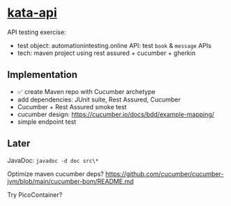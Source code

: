 # [kata-api](https://github.com/bastienmichaux/kata-api)

API testing exercise:
- test object: automationintesting.online API: test `book` & `message` APIs
- tech: maven project using rest assured + cucumber + gherkin

## Implementation
- ✅ create Maven repo with Cucumber archetype
- add dependencies: JUnit suite, Rest Assured, Cucumber
- Cucumber + Rest Assured smoke test
- cucumber design: https://cucumber.io/docs/bdd/example-mapping/
- simple endpoint test

## Later

JavaDoc: `javadoc -d doc src\*`

Optimize maven cucumber deps? https://github.com/cucumber/cucumber-jvm/blob/main/cucumber-bom/README.md

Try PicoContainer?
